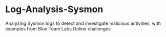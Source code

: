 # Log-Analysis-Sysmon
Analyzing Sysmon logs to detect and investigate malicious activities, with examples from Blue Team Labs Online challenges
